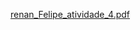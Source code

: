 [renan_Felipe_atividade_4.pdf](https://github.com/user-attachments/files/17481111/renan_Felipe_atividade_4.pdf)

